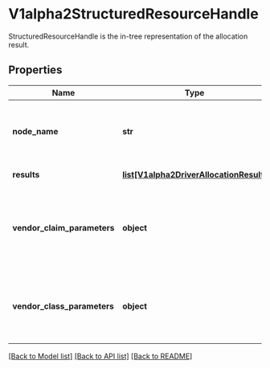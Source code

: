 # V1alpha2StructuredResourceHandle

StructuredResourceHandle is the in-tree representation of the allocation result.

## Properties
Name | Type | Description | Notes
------------ | ------------- | ------------- | -------------
**node_name** | **str** | NodeName is the name of the node providing the necessary resources if the resources are local to a node. | [optional] 
**results** | [**list[V1alpha2DriverAllocationResult]**](V1alpha2DriverAllocationResult.md) | Results lists all allocated driver resources. | 
**vendor_claim_parameters** | **object** | VendorClaimParameters are the per-claim configuration parameters from the resource claim parameters at the time that the claim was allocated. | [optional] 
**vendor_class_parameters** | **object** | VendorClassParameters are the per-claim configuration parameters from the resource class at the time that the claim was allocated. | [optional] 

[[Back to Model list]](../README.md#documentation-for-models) [[Back to API list]](../README.md#documentation-for-api-endpoints) [[Back to README]](../README.md)


